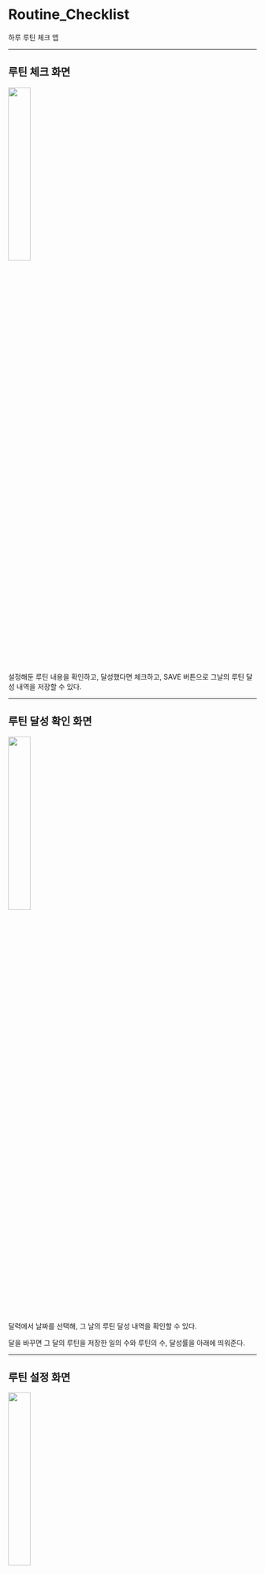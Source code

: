 # Routine_Checklist

하루 루틴 체크 앱

---


## 루틴 체크 화면

<img src = "https://github.com/Caution-Sun/Routine_Checklist/assets/60997821/aa78641b-81ca-4a4d-b458-b44266358778" width = "30%" height = "30%">

설정해둔 루틴 내용을 확인하고, 달성했다면 체크하고, SAVE 버튼으로 그날의 루틴 달성 내역을 저장할 수 있다.

---

## 루틴 달성 확인 화면

<img src = "https://github.com/Caution-Sun/Routine_Checklist/assets/60997821/a7c65797-a375-461f-ad65-cf450426b3c1" width = "30%" height = "30%">

달력에서 날짜를 선택해, 그 날의 루틴 달성 내역을 확인할 수 있다.

달을 바꾸면 그 달의 루틴을 저장한 일의 수와 루틴의 수, 달성률을 아래에 띄워준다.

---

## 루틴 설정 화면

<img src = "https://github.com/Caution-Sun/Routine_Checklist/assets/60997821/dc970bab-233f-43fa-8a98-6f49e913d818" width = "30%" height = "30%">

루틴의 갯수와 내용을 설정할 수 있는 화면이다.
